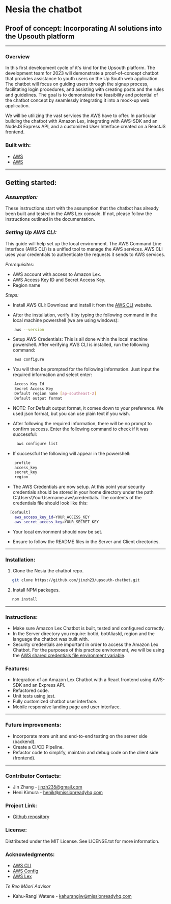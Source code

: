 # Nesia the chatbot

## Proof of concept: Incorporating AI solutions into the Upsouth platform

---

### **Overview**

In this first development cycle of it's kind for the Upsouth platform. The development team for 2023 will demonstrate a proof-of-concept chatbot that provides assistance to youth users on the Up South web application. The chatbot will focus on guiding users through the signup process, facilitating login procedures, and assisting with creating posts and the rules and guidelines. The goal is to demonstrate the feasibility and potential of the chatbot concept by seamlessly integrating it into a mock-up web application.

We will be utilizing the vast services the AWS have to offer. In particular building the chatbot with Amazon Lex, integrating with AWS-SDK and an NodeJS Express API, and a customized User Interface created on a ReactJS frontend.

### **Built with:**

- [AWS](https://img.shields.io/badge/AWS-20232A?style=for-the-badge&logo-aws&logoColor=026e00 "AWS")
- [AWS](https://aws.amazon.com/ "AWS")

---

## **Getting started:**

### _Assumption:_

These instructions start with the assumption that the chatbot has already been built and tested in the AWS Lex console. If not, please follow the instructions outlined in the documentation.

### _Setting Up AWS CLI:_

This guide will help set up the local environment. The AWS Command Line Interface (AWS CLI) is a unified tool to manage the AWS services. AWS CLI uses your credentials to authenticate the requests it sends to AWS services.

_Prerequisites:_

- AWS account with access to Amazon Lex.
- AWS Access Key ID and Secret Access Key.
- Region name

_Steps:_

- Install AWS CLI: Download and install it from the [AWS CLI](https://aws.amazon.com/cli/) website.

- After the installation, verify it by typing the following command in the local machine powershell (we are using windows):

```sh
    aws --version
```

- Setup AWS Credentials: This is all done within the local machine powershell. After verifying AWS CLI is installed, run the following command:

```sh
    aws configure 
```

- You will then be prompted for the following information. Just input the required information and select enter:

```sh
    Access Key Id
    Secret Access Key
    Default region name [ap-southeast-2] 
    Default output format 
```

- NOTE: For Default output format, it comes down to your preference. We used json format, but you can use plain text if you wish.

- After following the required information, there will be no prompt to confirm success. Enter the following command to check if it was successful:

```sh
     aws configure list
```

- If successful the following will appear in the powershell:

```sh
    profile 
    access_key
    secret_key
    region
```

- The AWS Credentials are now setup. At this point your security credentials should be stored in your home directory under the path C:\Users\YourUsername\.aws\credentials. The contents of the credentials file should look like this:

```sh
  [default]
    aws_access_key_id=YOUR_ACCESS_KEY
    aws_secret_access_key=YOUR_SECRET_KEY
```

- Your local environment should now be set.

- Ensure to follow the README files in the Server and Client directories.

---

### **Installation:**

1. Clone the Nesia the chatbot repo.

```sh
   git clone https://github.com/jinzh23/upsouth-chatbot.git
```

2. Install NPM packages.

```sh
   npm install
```  

---

### **Instructions:**

- Make sure Amazon Lex Chatbot is built, tested and configured correctly.
- In the Server directory you require: botId, botAliasId, region and the language the chatbot was built with.
- Security credentials are important in order to access the Amazon Lex Chatbot. For the purposes of this practice environment, we will be using the [AWS shared credentials file environment variable](https://docs.aws.amazon.com/sdkref/latest/guide/creds-config-files.html).

### **Features:**

- Integration of an Amazon Lex Chatbot with a React frontend using AWS-SDK and an Express API.
- Refactored code.
- Unit tests using jest.
- Fully customized chatbot user interface.
- Mobile responsive landing page and user interface.

---

### **Future improvements:**

- Incorporate more unit and end-to-end testing on the server side (backend).
- Create a CI/CD Pipeline.
- Refactor code to simplify, maintain and debug code on the client side (frontend).

---

### **Contributor Contacts:**

- Jin Zhang - <jinzh235@gmail.com>
- Heni Kimura - <henik@missionreadyhq.com>

### **Project Link:**

- [Github repository](https://github.com/jinzh23/upsouth-chatbot.git "Github repository")

### **License:**

Distributed under the MIT License. See LICENSE.txt for more information.

### **Acknowledgments:**

- [AWS CLI](https://aws.amazon.com/cli/ "AWS CLI")
- [AWS Config](https://docs.aws.amazon.com/sdkref/latest/guide/creds-config-files.html "AWS Config")
- [AWS Lex](https://docs.aws.amazon.com/sdk-for-javascript/v3/developer-guide/lex-bot-example.html "Building an Amazon Lex chatbot")

_Te Reo Māori Advisor_
- Kahu-Rangi Watene - <kahurangiw@missionreadyhq.com>